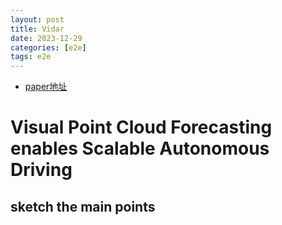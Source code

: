 ```yaml
---
layout: post
title: Vidar
date: 2023-12-29
categories: [e2e]
tags: e2e
---
```

<!--more-->


- [paper地址](https://arxiv.org/abs/2312.17655)

# Visual Point Cloud Forecasting enables Scalable Autonomous Driving

## sketch the main points
